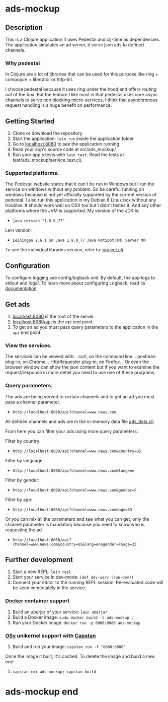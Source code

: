 # ads-mockup

## Description

This is a Clojure application it uses Pedestal and clj-time as dependencies.
The application simulates an ad server, it serve json ads to defined channels.

### Why pedestal

In Clojure are a lot of libraries that can be used for this purpose like
ring + compojure + liberator or http-kit.

I choose pedestal because it uses ring under the hood and offers routing out of the box.
But the feature I like most is that pedestal uses core async channels to serve non blocking
micro-services, I think that asynchronous request handling is a huge benefit on performance.   
 

## Getting Started

1. Clone or download the repository.
2. Start the application: `lein run` inside the application folder
3. Go to [localhost:8080](http://localhost:8080/) to see the application running
4. Read your app's source code at src/ads_mockup/
5. Run your app's tests with `lein test`. Read the tests at test/ads_mockup/service_test.clj.

### Supported platforms.

The Pedestal website states that it can't be run in Windows but I run the service on windows without any problem.
So be careful running on windows because is not yet officially supported by the current version of pedestal.
I also run this application in my Debian 8 Linux box without any troubles.
It should work well on OSX too but I didn't testes it. And any other platforms where the JVM is supported.
My version of the JDK is:
- `java version "1.8.0_77"`

Lein version:
- `Leiningen 2.6.1 on Java 1.8.0_77 Java HotSpot(TM) Server VM`

To see the individual libraries version, refer to:
[project.clj](https://github.com/jboadas/ads-mockup/blob/master/project.clj)


## Configuration

To configure logging see config/logback.xml. By default, the app logs to stdout and logs/.
To learn more about configuring Logback, read its [documentation](http://logback.qos.ch/documentation.html).

## Get ads
1. [localhost:8080](http://localhost:8080/) is the root of the server.
2. [localhost:8080/api](http://localhost:8080/api) is the api end point.
3. To get an ad you must pass query parameters to the application in the `api` end point.

### View the services.

The services can be viewed with:
. curl, on the command line.
. postman plug-in, on Chrome.
. HttpRequester plug-in, on Firefox.
. Or even the browser window can show the json content but if you want to examine the request/response in more detail you need to use one of these programs. 

### Query parameters.
The ads are being served to certain channels and to get an ad you must pass a channel parameter.

- `http://localhost:8080/api?channel=www.news.com`

All defined channels and ads are in the in-memory data file [ads_data.clj](https://github.com/jboadas/ads-mockup/blob/master/src/ads_mockup/ads_data.clj).

From here you can filter your ads using more query parameters:

Filter by country: 

- `http://localhost:8080/api?channel=www.news.com&country=US`


Filter by language: 

- `http://localhost:8080/api?channel=www.news.com&lang=en`

Filter by gender: 

- `http://localhost:8080/api?channel=www.news.com&gender=F`

Filter by age: 

- `http://localhost:8080/api?channel=www.news.com&age=33`

Or you can mix all the parameters and see what you can get, only the channel parameter is mandatory because you need to know who is requesting the ad 
 

- `http://localhost:8080/api?channel=www.news.com&country=US&lang=en&gender=F&age=33`


## Further development

1. Start a new REPL: `lein repl`
2. Start your service in dev-mode: `(def dev-serv (run-dev))`
3. Connect your editor to the running REPL session.
   Re-evaluated code will be seen immediately in the service.

### [Docker](https://www.docker.com/) container support

1. Build an uberjar of your service: `lein uberjar`
2. Build a Docker image: `sudo docker build -t ads-mockup .`
3. Run your Docker image: `docker run -p 8080:8080 ads-mockup`

### [OSv](http://osv.io/) unikernel support with [Capstan](http://osv.io/capstan/)

1. Build and run your image: `capstan run -f "8080:8080"`

Once the image it built, it's cached.  To delete the image and build a new one:

1. `capstan rmi ads-mockup; capstan build`

# ads-mockup end
